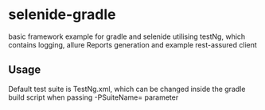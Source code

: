 # selenide-gradle
basic framework example for gradle and selenide utilising testNg, which contains logging, allure Reports generation and example rest-assured client

## Usage
Default test suite is TestNg.xml, which can be changed inside the gradle build script when passing -PSuiteName= parameter